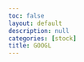 ```yaml
---
toc: false
layout: default
description: null
categories: [stock]
title: GOOGL
---
```

<html>
<head>
<script type="text/javascript" src="https://canvasjs.com/assets/script/jquery-1.11.1.min.js"></script>
<script type="text/javascript" src="https://canvasjs.com/assets/script/canvasjs.stock.min.js"></script>
<script type="text/javascript">
window.onload = function () {
  var dps1 = [], dps2= [];
  var stockChart = new CanvasJS.StockChart("chartContainer",{
    theme: "light2",
    exportEnabled: true,
    title:{
      text:"GOOGL Stock Price"
    },
    subtitles: [{
      text: "(in USD)"
    }],
    charts: [{
      axisX: {
        crosshair: {
          enabled: true,
          snapToDataPoint: true
        }
      },
      axisY: {
        prefix: "$"
      },
      data: [{
        type: "candlestick",
        yValueFormatString: "$#,###.##",
        dataPoints : dps1
      }]
    }],
    navigator: {
      data: [{
        dataPoints: dps2
      }],
      slider: {
        minimum: new Date(2021, 01, 01),
        maximum: new Date(2021, 12, 01)
      }
    }
  });
  $.getJSON("https://stocks.nighthawkcodescrums.gq/api/GOOGL/", function(data) { //https://canvasjs.com/data docs/btcusd2018.json
    for(var i = 0; i < data.length; i++){
      dps1.push({x: new Date(data[i].date), y: [Number(data[i].open), Number(data[i].high), Number(data[i].low), Number(data[i].close)]});
      dps2.push({x: new Date(data[i].date), y: Number(data[i].close)});
    }
    stockChart.render();
  });
}
</script>
</head>
<body>
<div id="chartContainer" style="height: 450px; width: 100%;"></div>
</body>
</html>